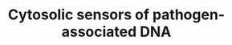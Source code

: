---
annotations:
- type: Pathway Ontology
  value: immune response pathway
authors:
- ReactomeTeam
- Anwesha
- Mkutmon
description: Presence of pathogen-associated DNA in cytosol induces type I IFN production.
  Several intracellular receptors have been implicated to some degree. These include
  DNA-dependent activator of interferon (IFN)-regulatory factors (DAI) (also called
  Z-DNA-binding protein 1, ZBP1), absent in melanoma 2 (AIM2), RNA polymerase III
  (Pol III), IFN-inducible protein IFI16, leucine-rich repeat flightless interacting
  protein-1 (LRRFIP1), DEAH-box helicases (DHX9 and DHX36), DEAD-box helicase DDX41,
  meiotic recombination 11 homolog A (MRE11), DNA-dependent protein kinase (DNA-PK),
  cyclic GMP-AMP synthase (cGAS) and stimulator of interferon genes (STING).<p>Detection
  of cytosolic DNA requires multiple and possibly redundant sensors leading to activation
  of the transcription factor NF-kappaB and TBK1-mediated phosphorylation of the transcription
  factor IRF3. Cytosolic DNA also activates caspase-1-dependent maturation of the
  pro-inflammatory cytokines interleukin IL-1beta and IL-18. This pathway is mediated
  by AIM2.  View original pathway at [http://www.reactome.org/PathwayBrowser/#DIAGRAM=1834949
  Reactome].
last-edited: 2020-10-09
organisms:
- Homo sapiens
redirect_from:
- /index.php/Pathway:WP2794
- /instance/WP2794
schema-jsonld:
- '@context': https://schema.org/
  '@id': https://wikipathways.github.io/pathways/WP2794.html
  '@type': Dataset
  creator:
    '@type': Organization
    name: WikiPathways
  description: Presence of pathogen-associated DNA in cytosol induces type I IFN production.
    Several intracellular receptors have been implicated to some degree. These include
    DNA-dependent activator of interferon (IFN)-regulatory factors (DAI) (also called
    Z-DNA-binding protein 1, ZBP1), absent in melanoma 2 (AIM2), RNA polymerase III
    (Pol III), IFN-inducible protein IFI16, leucine-rich repeat flightless interacting
    protein-1 (LRRFIP1), DEAH-box helicases (DHX9 and DHX36), DEAD-box helicase DDX41,
    meiotic recombination 11 homolog A (MRE11), DNA-dependent protein kinase (DNA-PK),
    cyclic GMP-AMP synthase (cGAS) and stimulator of interferon genes (STING).<p>Detection
    of cytosolic DNA requires multiple and possibly redundant sensors leading to activation
    of the transcription factor NF-kappaB and TBK1-mediated phosphorylation of the
    transcription factor IRF3. Cytosolic DNA also activates caspase-1-dependent maturation
    of the pro-inflammatory cytokines interleukin IL-1beta and IL-18. This pathway
    is mediated by AIM2.  View original pathway at [http://www.reactome.org/PathwayBrowser/#DIAGRAM=1834949
    Reactome].
  keywords:
  - 'XRCC5 '
  - 'TRIM32 '
  - DDX41:DDX41 ligand
  - 'HCMV dsDNA '
  - dsDNA:LRR
  - DHX36:CpG:MyD88
  - 'M. tuberculosis dsDNA '
  - 'TRIM21 '
  - protein 1 dimer
  - 'UBC(229-304) '
  - 'POLR2F '
  - DHX9:CpG
  - 'K63polyUb-STING '
  - DDX41
  - 5'-monophosphate
  - 'IKBKG '
  - 'CREBBP '
  - 'DDX41 '
  - interferon-alpha/beta
  - 'Unmethylated CpG DNA '
  - 'UBC(381-456) '
  - TMP
  - p-2S-IRF7:p-2S-IRF7
  - NFKB1(1-433),
  - 'K48polyUb-DDX41 '
  - 'POLR3D '
  - 'Influenza A dsRNA intermediate form '
  - 'p-S32,S36-NFKBIA '
  - 'Mg2+ '
  - 'NFKBIA '
  - 'p-S177,S181-IKBKB '
  - 'IFI16 '
  - 'p-S407,Y641-STAT6 '
  - NLRC3
  - DHX36:CpG
  - 'UBC(77-152) '
  - 'p-S552-CTNNB1 '
  - 'L.pneumophila dsDNA '
  - NFkB Complex
  - CTNNB1
  - Ub
  - MRE11A
  - CHUK:IKBKB:IKBKG
  - STING:p-S172-TBK1:STAT6
  - MYD88
  - 2xp-S477,S479-IRF7
  - c-di-AMP, c-di-GMP
  - RIPK3
  - dsRNA:TLR3:TICAM1:RIPK1
  - NKIRAS
  - beta-catenin:IRF3:p300
  - STING:STING
  - 'POLR2E '
  - 'UBB(77-152) '
  - K48polyUb-DDX41:TRIM21
  - 'XRCC6 '
  - dsDNA:ZBP1:pS-172-TBK:IRF3
  - IKBKG:p-S176,S180-CHUK:p-S177,S181-IKBKB
  - Ku70:Ku80
  - 'TBK1 '
  - dsDNA:ZBP1:pS-172-TBK1
  - TRIM32/TRIM56
  - RIPK1
  - 'L. monocytogenes dsDNA '
  - p-S407,Y641-STAT6
  - 'p-S172-TBK1 '
  - Mg2+
  - 'POLR3E '
  - 'NLRP4 '
  - 'TICAM1 '
  - dsDNA:ZBP1:RIP1:RIP3
  - 'RIPK3 '
  - 'UBB(153-228) '
  - DHX9/DHX36:CpG:MyD88
  - 'HCV dsRNA intermediate form '
  - 'POLR3H '
  - LRR FLII-interacting
  - 'HSV1 dsRNA intermediate form '
  - 'c-di-GMP '
  - IFI16
  - RNA Polymerase III
  - CREBBP,EP300
  - 'RPS27A(1-76) '
  - 'POLR2L '
  - PPi
  - PRKDC
  - 'p-4S,T404-IRF3 '
  - TMEM173
  - ZBP1
  - dsDNA:ZBP1
  - 'p-S477,S479-IRF7 '
  - dsDNA
  - 'POLR1D '
  - 'POLR3C '
  - 'DHX36 '
  - dCMP
  - 'UBB(1-76) '
  - 'MB21D1 '
  - ZBP1 ligand
  - 'CRCP '
  - 'viral minus strand DNA with sticky 3'' end '
  - 'NKIRAS2 '
  - 'HCV dsDNA '
  - c-GMP-AMP
  - 'VACV dsDNA '
  - 'pS-172,K48polyUb-TBK1 '
  - p-T,4S-IRF3:p-T,4S-IRF3
  - 'MRE11A '
  - 'ZBP1 '
  - 'UBC(1-76) '
  - STAT6
  - heterodimer
  - 'POLR3G '
  - K63polyUb-STING
  - 'p-S176,S180-CHUK '
  - 'NFKB1(1-433) '
  - HCV dsDNA
  - DHX9:CpG:MyD88
  - 'EBV dsDNA '
  - induction
  - 'Rotavirus dsRNA '
  - c-di-GMP
  - 'TMEM173 '
  - 'NKIRAS1 '
  - 'POLR3B '
  - dsDNA:LRRFIP1:beta-catenin
  - 'IKBKB '
  - DNA-PK:microbial
  - DDX41:c-di-AMP,
  - NLRP4:DTX4:STING:p-S172-TBK1:IRF3
  - sticky ends
  - 'Promotor region of interferon beta '
  - Inhibitor
  - dsDNA:ZBP1:pS-172,K48polyUb-TBK1
  - 'HBV dsRNA intermediate form '
  - DDX41 viral ligand
  - Phospho-NF-kappaB
  - 'TRIM56 '
  - Double-stranded DNA
  - 'RELA '
  - 'LRRFIP1 '
  - 'HSV2 dsDNA '
  - 'POLR3F '
  - DNA-PK ligands
  - MB21D1
  - viral DNA with 3'
  - DHX9/DHX36:CpG
  - 2'-deoxyguanosine
  - DTX4
  - dimer
  - H2O
  - 2'-deoxyadenosine
  - IFI16 ligands
  - cGAS ligands
  - 'RIPK1 '
  - p-S552-CTNNB1
  - 'viral plus strand DNA with sticky 3'' end '
  - Unmethylated CpG DNA
  - 'p-S19,S23-NFKBIB '
  - 'UBC(153-228) '
  - TREX1 dimer
  - TREX1:viral DNA
  - 'UBC(609-684) '
  - STING:p-S172-TBK1:IRF3
  - 'DTX4 '
  - STING:TBK1:IRF3
  - 'POLR1C '
  - 'Double-stranded DNA '
  - 'NFKBIB '
  - 'UBC(305-380) '
  - 5'-ppp-AU-rich dsRNA
  - 'TLR3 '
  - STING:cGAMP
  - viral
  - p-4S,T404-IRF3
  - 'DHX9 '
  - 'c-GMP-AMP '
  - 'CHUK '
  - dsDNA:IFI16
  - Holoenzyme
  - protein 1dimer
  - STING:p-S172-TBK1
  - IRF3
  - DHX36
  - NFKB2(1-454):RELA
  - p-S407-STAT6
  - 'HBV dsDNA '
  - TBK1
  - GTP
  - 'POLR2H '
  - DHX9
  - 'EP300 '
  - STING:c-di-GMP
  - 'UBC(533-608) '
  - 'PRKDC '
  - 'STAT6 '
  - 'HSV1 dsDNA '
  - TRIM21
  - STING:TRIM32/TRIM56
  - 'NFKB2(1-454) '
  - 'c-di-AMP '
  - 'POLR3K '
  - 'UBA52(1-76) '
  - FLII-interacting
  - 'POLR3A '
  - NLRP4
  - complex
  - 'TREX1 '
  - 'POLR3GL '
  - 'CTNNB1 '
  - Promotor region of
  - 'MYD88 '
  - Pol-III ligands
  - ATP
  - 'UBC(457-532) '
  - interferon beta
  - NLRP4:DTX4:dsDNA:ZBP1:pS-172-TBK1
  - MRE11:dsDNA
  - cGAS:dsDNA
  - ADP
  - DDX58/IFIH1-mediated
  - STING:p-S172,K48polyUb-TBK1:IRF3
  - 'POLR2K '
  - STING:TBK1:STAT6
  - 'IRF3 '
  - NFkB inhibitor:NFkB
  - of
  license: CC0
  name: Cytosolic sensors of pathogen-associated DNA
seo: CreativeWork
title: Cytosolic sensors of pathogen-associated DNA
wpid: WP2794
---